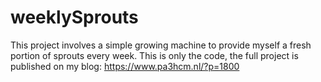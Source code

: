 # weeklySprouts

This project involves a simple growing machine to provide myself a fresh
portion of sprouts every week. This is only the code, the full project is
published on my blog: https://www.pa3hcm.nl/?p=1800
